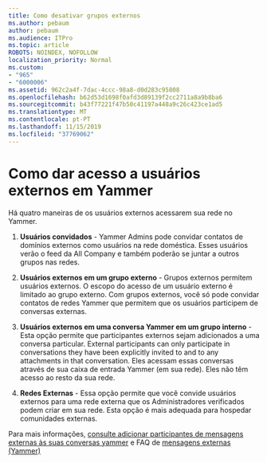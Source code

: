 ```yaml
---
title: Como desativar grupos externos
ms.author: pebaum
author: pebaum
ms.audience: ITPro
ms.topic: article
ROBOTS: NOINDEX, NOFOLLOW
localization_priority: Normal
ms.custom:
- "965"
- "6000006"
ms.assetid: 962c2a4f-7dac-4ccc-98a8-d0d283c95808
ms.openlocfilehash: b62d53d1698f0afd3d89139f2cc2711a8a9b8ba6
ms.sourcegitcommit: b43f77221f47b50c41197a448a9c26c423ce1ad5
ms.translationtype: MT
ms.contentlocale: pt-PT
ms.lasthandoff: 11/15/2019
ms.locfileid: "37769062"
---
```

# <a name="how-to-give-access-to-external-users-in-yammer"></a>Como dar acesso a usuários externos em Yammer

Há quatro maneiras de os usuários externos acessarem sua rede no Yammer.
  
1. **Usuários convidados** - Yammer Admins pode convidar contatos de domínios externos como usuários na rede doméstica. Esses usuários verão o feed da All Company e também poderão se juntar a outros grupos nas redes.

2. **Usuários externos em um grupo externo** - Grupos externos permitem usuários externos. O escopo do acesso de um usuário externo é limitado ao grupo externo. Com grupos externos, você só pode convidar contatos de redes Yammer que permitem que os usuários participem de conversas externas.

3. **Usuários externos em uma conversa Yammer em um grupo interno** - Esta opção permite que participantes externos sejam adicionados a uma conversa particular. External participants can only participate in conversations they have been explicitly invited to and to any attachments in that conversation. Eles acessam essas conversas através de sua caixa de entrada Yammer (em sua rede). Eles não têm acesso ao resto da sua rede.

4. **Redes Externas** - Essa opção permite que você convide usuários externos para uma rede externa que os Administradores verificados podem criar em sua rede. Esta opção é mais adequada para hospedar comunidades externas.

Para mais informações, [consulte adicionar participantes de mensagens externas às suas conversas yammer](https://docs.microsoft.com/yammer/work-with-external-users/add-external-participants) e FAQ de [mensagens externas (Yammer)](https://docs.microsoft.com/yammer/work-with-external-users/external-messaging-faq)
  